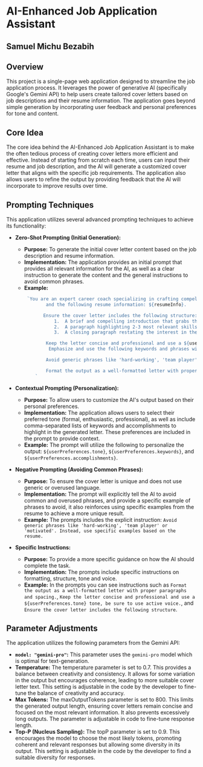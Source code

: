 # AI-Enhanced Job Application Assistant

## Samuel Michu Bezabih

## Overview

This project is a single-page web application designed to streamline the job application process. It leverages the power of generative AI (specifically Google's Gemini API) to help users create tailored cover letters based on job descriptions and their resume information. The application goes beyond simple generation by incorporating user feedback and personal preferences for tone and content.

## Core Idea

The core idea behind the AI-Enhanced Job Application Assistant is to make the often tedious process of creating cover letters more efficient and effective. Instead of starting from scratch each time, users can input their resume and job description, and the AI will generate a customized cover letter that aligns with the specific job requirements. The application also allows users to refine the output by providing feedback that the AI will incorporate to improve results over time.

## Prompting Techniques

This application utilizes several advanced prompting techniques to achieve its functionality:

*   **Zero-Shot Prompting (Initial Generation):**
    *   **Purpose:** To generate the initial cover letter content based on the job description and resume information.
    *   **Implementation:** The application provides an initial prompt that provides all relevant information for the AI, as well as a clear instruction to generate the content and the general instructions to avoid common phrases.
    *   **Example:**
        ```javascript
         `You are an expert career coach specializing in crafting compelling cover letters. Generate a cover letter based on the following job description: ${jobDescription} 
                and the following resume information: ${resumeInfo}. 

               Ensure the cover letter includes the following structure: 
                   1.  A brief and compelling introduction that grabs the reader's attention.
                   2.  A paragraph highlighting 2-3 most relevant skills and experiences for this specific job using examples from the resume.
                   3.  A closing paragraph restating the interest in the position and a call to action to the reader. 

                Keep the letter concise and professional and use a ${userPreferences.tone} tone, be sure to use active voice. 
                 Emphasize and use the following keywords and phrases within the letter: ${userPreferences.keywords}.  Be sure to highlight the following accomplishments: ${userPreferences.accomplishments}.

                Avoid generic phrases like 'hard-working', 'team player' or 'motivated'. Instead, use specific examples based on the resume.

                Format the output as a well-formatted letter with proper paragraphs and spacing.
            `
        ```

*   **Contextual Prompting (Personalization):**
    *   **Purpose:** To allow users to customize the AI's output based on their personal preferences.
    *   **Implementation:** The application allows users to select their preferred tone (formal, enthusiastic, professional), as well as include comma-separated lists of keywords and accomplishments to highlight in the generated letter. These preferences are included in the prompt to provide context.
    *   **Example:** The prompt will utilize the following to personalize the output: `${userPreferences.tone}`, `${userPreferences.keywords}`, and `${userPreferences.accomplishments}`.
*  **Negative Prompting (Avoiding Common Phrases):**
     *  **Purpose:** To ensure the cover letter is unique and does not use generic or overused language.
     *   **Implementation:** The prompt will explicitly tell the AI to avoid common and overused phrases, and provide a specific example of phrases to avoid, it also reinforces using specific examples from the resume to achieve a more unique result.
     *   **Example:** The prompts includes the explicit instruction: `Avoid generic phrases like 'hard-working', 'team player' or 'motivated'. Instead, use specific examples based on the resume.`
  * **Specific Instructions:**
     *  **Purpose:** To provide a more specific guidance on how the AI should complete the task.
     *   **Implementation:** The prompts include specific instructions on formatting, structure, tone and voice.
     *   **Example:** In the prompts you can see instructions such as `Format the output as a well-formatted letter with proper paragraphs and spacing.`, `Keep the letter concise and professional and use a ${userPreferences.tone} tone, be sure to use active voice.`, and  `Ensure the cover letter includes the following structure`.

## Parameter Adjustments

The application utilizes the following parameters from the Gemini API:

*   **`model: "gemini-pro"`:** This parameter uses the `gemini-pro` model which is optimal for text-generation.
*   **Temperature:**  The temperature parameter is set to 0.7. This provides a balance between creativity and consistency. It allows for some variation in the output but encourages coherence, leading to more suitable cover letter text. This setting is adjustable in the code by the developer to fine-tune the balance of creativity and accuracy.
*  **Max Tokens:** The maxOutputTokens parameter is set to 800. This limits the generated output length, ensuring cover letters remain concise and focused on the most relevant information. It also prevents excessively long outputs. The parameter is adjustable in code to fine-tune response length.
*   **Top-P (Nucleus Sampling):**  The topP parameter is set to 0.9. This encourages the model to choose the most likely tokens, promoting coherent and relevant responses but allowing some diversity in its output. This setting is adjustable in the code by the developer to find a suitable diversity for responses.

